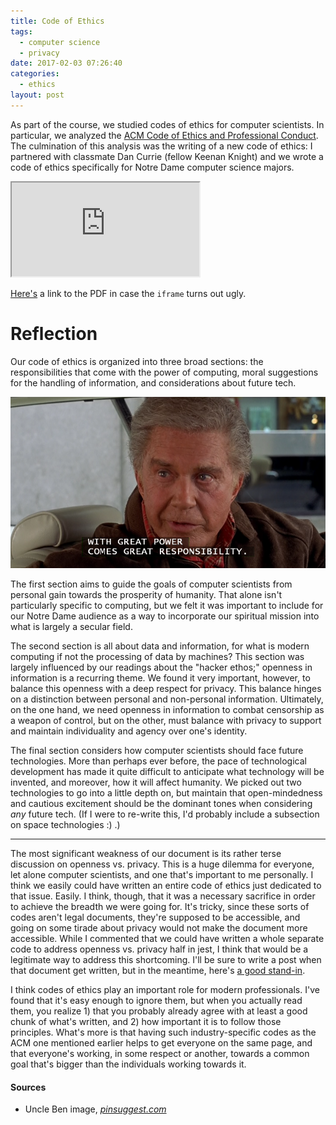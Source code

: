 ```yaml
---
title: Code of Ethics
tags:
  - computer science
  - privacy
date: 2017-02-03 07:26:40
categories:
  - ethics
layout: post
---
```



As part of the course, we studied codes of ethics for computer scientists. In particular, we analyzed the [ACM Code of Ethics and Professional Conduct](https://www.acm.org/about-acm/acm-code-of-ethics-and-professional-conduct). The culmination of this analysis was the writing of a new code of ethics: I partnered with classmate Dan Currie (fellow Keenan Knight) and we wrote a code of ethics specifically for Notre Dame computer science majors.

<!-- MORE -->

<iframe src="https://docs.google.com/document/d/1a7ZImzlwPzQEU6my4jCG3DfqiwG-9iKtmoQa58vyfDY/pub?embedded=true"></iframe>

[Here's](http://blog.wbadart.info/assets/CodeofEthics.pdf) a link to the PDF in case the `iframe` turns out ugly.

# Reflection

Our code of ethics is organized into three broad sections: the responsibilities that come with the power of computing, moral suggestions for the handling of information, and considerations about future tech.

![Uncle Ben](/assets/images/ben.png)

The first section aims to guide the goals of computer scientists from personal gain towards the prosperity of humanity. That alone isn't particularly specific to computing, but we felt it was important to include for our Notre Dame audience as a way to incorporate our spiritual mission into what is largely a secular field.

The second section is all about data and information, for what is modern computing if not the processing of data by machines? This section was largely influenced by our readings about the "hacker ethos;" openness in information is a recurring theme. We found it very important, however, to balance this openness with a deep respect for privacy. This balance hinges on a distinction between personal and non-personal information. Ultimately, on the one hand, we need openness in information to combat censorship as a weapon of control, but on the other, must balance with privacy to support and maintain individuality and agency over one's identity.

The final section considers how computer scientists should face future technologies. More than perhaps ever before, the pace of technological development has made it quite difficult to anticipate what technology will be invented, and moreover, how it will affect humanity. We picked out two technologies to go into a little depth on, but maintain that open-mindedness and cautious excitement should be the dominant tones when considering *any* future tech. (If I were to re-write this, I'd probably include a subsection on space technologies :) .)

---

The most significant weakness of our document is its rather terse discussion on openness vs. privacy. This is a huge dilemma for everyone, let alone computer scientists, and one that's important to me personally. I think we easily could have written an entire code of ethics just dedicated to that issue. Easily. I think, though, that it was a necessary sacrifice in order to achieve the breadth we were going for. It's tricky, since these sorts of codes aren't legal documents, they're supposed to be accessible, and going on some tirade about privacy would not make the document more accessible. While I commented that we could have written a whole separate code to address openness vs. privacy half in jest, I think that would be a legitimate way to address this shortcoming. I'll be sure to write a post when that document get written, but in the meantime, here's [a good stand-in](https://www.mozilla.org/en-US/about/manifesto/).

I think codes of ethics play an important role for modern professionals. I've found that it's easy enough to ignore them, but when you actually read them, you realize 1) that you probably already agree with at least a good chunk of what's written, and 2) how important it is to follow those principles. What's more is that having such industry-specific codes as the ACM one mentioned earlier helps to get everyone on the same page, and that everyone's working, in some respect or another, towards a common goal that's bigger than the individuals working towards it.

#### Sources

- Uncle Ben image, *[pinsuggest.com](http://www.pinsuggest.com/spider-man-meme-uncle-ben)*

